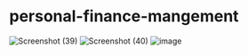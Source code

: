 # personal-finance-mangement
![Screenshot (39)](https://github.com/user-attachments/assets/3632f56e-f64b-4daa-8923-3d46151e85a0)
![Screenshot (40)](https://github.com/user-attachments/assets/cd540290-a09a-4733-9c81-854130621ba7)
![image](https://github.com/user-attachments/assets/34936891-6989-4329-b3fb-c68a85701f78)

